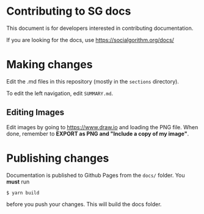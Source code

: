 # Contributing to SG docs

This document is for developers interested in contributing documentation.

If you are looking for the docs, use https://socialgorithm.org/docs/

# Making changes

Edit the .md files in this repository (mostly in the `sections` directory). 

To edit the left navigation, edit `SUMMARY.md`.

## Editing Images

Edit images by going to https://www.draw.io and loading the PNG file. When done, remember to **EXPORT as PNG and "Include a copy of my image"**.

# Publishing changes

Documentation is published to Github Pages from the `docs/` folder. You **must** run

```
$ yarn build
```

before you push your changes. This will build the docs folder.